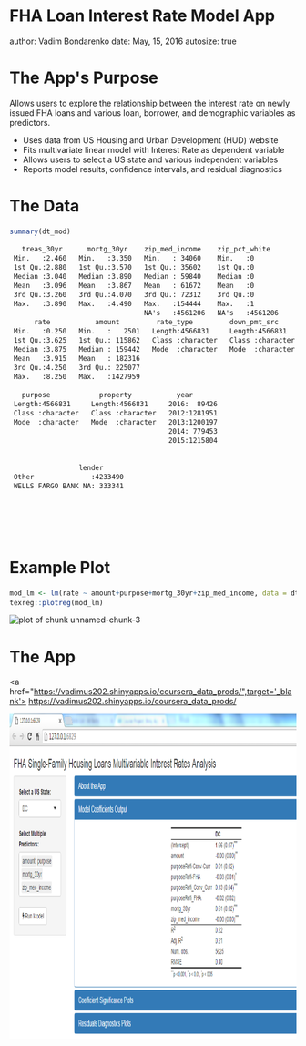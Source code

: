 FHA Loan Interest Rate Model App
========================================================
author: Vadim Bondarenko
date: May, 15, 2016
autosize: true




The App's Purpose
========================================================

Allows users to explore the relationship between the interest rate on newly issued FHA loans and various loan, borrower, and demographic variables as predictors.

- Uses data from US Housing and Urban Development (HUD) website 
- Fits multivariate linear model with Interest Rate as dependent variable
- Allows users to select a US state and various independent variables
- Reports model results, confidence intervals, and residual diagnostics




The Data
========================================================


```r
summary(dt_mod)
```

```
   treas_30yr      mortg_30yr    zip_med_income    zip_pct_white    
 Min.   :2.460   Min.   :3.350   Min.   : 34060    Min.   :0        
 1st Qu.:2.880   1st Qu.:3.570   1st Qu.: 35602    1st Qu.:0        
 Median :3.040   Median :3.890   Median : 59840    Median :0        
 Mean   :3.096   Mean   :3.867   Mean   : 61672    Mean   :0        
 3rd Qu.:3.260   3rd Qu.:4.070   3rd Qu.: 72312    3rd Qu.:0        
 Max.   :3.890   Max.   :4.490   Max.   :154444    Max.   :1        
                                 NA's   :4561206   NA's   :4561206  
      rate           amount         rate_type         down_pmt_src      
 Min.   :0.250   Min.   :   2501   Length:4566831     Length:4566831    
 1st Qu.:3.625   1st Qu.: 115862   Class :character   Class :character  
 Median :3.875   Median : 159442   Mode  :character   Mode  :character  
 Mean   :3.915   Mean   : 182316                                        
 3rd Qu.:4.250   3rd Qu.: 225077                                        
 Max.   :8.250   Max.   :1427959                                        
                                                                        
   purpose            property           year        
 Length:4566831     Length:4566831     2016:  89426  
 Class :character   Class :character   2012:1281951  
 Mode  :character   Mode  :character   2013:1200197  
                                       2014: 779453  
                                       2015:1215804  
                                                     
                                                     
                 lender       
 Other              :4233490  
 WELLS FARGO BANK NA: 333341  
                              
                              
                              
                              
                              
```


Example Plot
========================================================


```r
mod_lm <- lm(rate ~ amount+purpose+mortg_30yr+zip_med_income, data = dt_mod)
texreg::plotreg(mod_lm)
```

![plot of chunk unnamed-chunk-3](coursera_data_prods-figure/unnamed-chunk-3-1.png)

The App
========================================================
<a href="https://vadimus202.shinyapps.io/coursera_data_prods/",target='_blank'>
    https://vadimus202.shinyapps.io/coursera_data_prods/ 
</a>

<div align="center">
<img src="screen_shot.png" width=1000 height=569.5732839>
</div>
